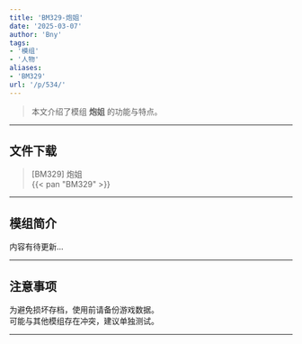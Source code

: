 ```yaml
---
title: 'BM329-炮姐'
date: '2025-03-07'
author: 'Bny'
tags:
- '模组'
- '人物'
aliases:
- 'BM329'
url: '/p/534/'
---
```


> 本文介绍了模组 **炮姐** 的功能与特点。

---

## 文件下载

> [BM329] 炮姐  
{{< pan "BM329" >}}  

---

## 模组简介

>  
内容有待更新...  

---

## 注意事项

>  
为避免损坏存档，使用前请备份游戏数据。  
可能与其他模组存在冲突，建议单独测试。  

---

